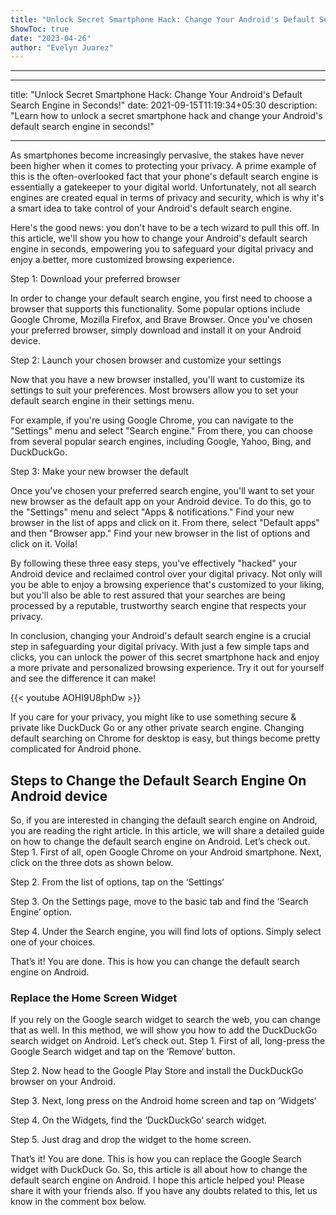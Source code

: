 ```yaml
---
title: "Unlock Secret Smartphone Hack: Change Your Android's Default Search Engine in Seconds!"
ShowToc: true 
date: "2023-04-26"
author: "Evelyn Juarez"
---
```

*****
---
title: "Unlock Secret Smartphone Hack: Change Your Android's Default Search Engine in Seconds!"
date: 2021-09-15T11:19:34+05:30
description: "Learn how to unlock a secret smartphone hack and change your Android's default search engine in seconds!"

---

As smartphones become increasingly pervasive, the stakes have never been higher when it comes to protecting your privacy. A prime example of this is the often-overlooked fact that your phone's default search engine is essentially a gatekeeper to your digital world. Unfortunately, not all search engines are created equal in terms of privacy and security, which is why it's a smart idea to take control of your Android's default search engine. 

Here's the good news: you don't have to be a tech wizard to pull this off. In this article, we'll show you how to change your Android's default search engine in seconds, empowering you to safeguard your digital privacy and enjoy a better, more customized browsing experience. 

Step 1: Download your preferred browser 

In order to change your default search engine, you first need to choose a browser that supports this functionality. Some popular options include Google Chrome, Mozilla Firefox, and Brave Browser. Once you've chosen your preferred browser, simply download and install it on your Android device. 

Step 2: Launch your chosen browser and customize your settings 

Now that you have a new browser installed, you'll want to customize its settings to suit your preferences. Most browsers allow you to set your default search engine in their settings menu. 

For example, if you're using Google Chrome, you can navigate to the "Settings" menu and select "Search engine." From there, you can choose from several popular search engines, including Google, Yahoo, Bing, and DuckDuckGo. 

Step 3: Make your new browser the default 

Once you've chosen your preferred search engine, you'll want to set your new browser as the default app on your Android device. To do this, go to the "Settings" menu and select "Apps & notifications." Find your new browser in the list of apps and click on it. From there, select "Default apps" and then "Browser app." Find your new browser in the list of options and click on it. Voila! 

By following these three easy steps, you've effectively "hacked" your Android device and reclaimed control over your digital privacy. Not only will you be able to enjoy a browsing experience that's customized to your liking, but you'll also be able to rest assured that your searches are being processed by a reputable, trustworthy search engine that respects your privacy. 

In conclusion, changing your Android's default search engine is a crucial step in safeguarding your digital privacy. With just a few simple taps and clicks, you can unlock the power of this secret smartphone hack and enjoy a more private and personalized browsing experience. Try it out for yourself and see the difference it can make!

{{< youtube AOHI9U8phDw >}} 



If you care for your privacy, you might like to use something secure & private like DuckDuck Go or any other private search engine. Changing default searching on Chrome for desktop is easy, but things become pretty complicated for Android phone.

 
## Steps to Change the Default Search Engine On Android device


So, if you are interested in changing the default search engine on Android, you are reading the right article. In this article, we will share a detailed guide on how to change the default search engine on Android. Let’s check out.
Step 1. First of all, open Google Chrome on your Android smartphone. Next, click on the three dots as shown below.

Step 2. From the list of options, tap on the ‘Settings‘

Step 3. On the Settings page, move to the basic tab and find the ‘Search Engine’ option.

Step 4. Under the Search engine, you will find lots of options. Simply select one of your choices.

That’s it! You are done. This is how you can change the default search engine on Android.

 
### Replace the Home Screen Widget


If you rely on the Google search widget to search the web, you can change that as well. In this method, we will show you how to add the DuckDuckGo search widget on Android. Let’s check out.
Step 1. First of all, long-press the Google Search widget and tap on the ‘Remove‘ button.

Step 2. Now head to the Google Play Store and install the DuckDuckGo browser on your Android.

Step 3. Next, long press on the Android home screen and tap on ‘Widgets‘

Step 4. On the Widgets, find the ‘DuckDuckGo‘ search widget.

Step 5. Just drag and drop the widget to the home screen.

That’s it! You are done. This is how you can replace the Google Search widget with DuckDuck Go.
So, this article is all about how to change the default search engine on Android. I hope this article helped you! Please share it with your friends also. If you have any doubts related to this, let us know in the comment box below.




